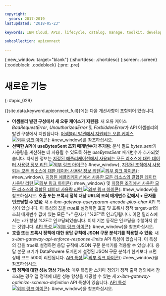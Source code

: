 ```yaml
---

copyright:
  years: 2017-2019
lastupdated: "2018-05-23"

keywords: IBM Cloud, APIs, lifecycle, catalog, manage, toolkit, develop, dev portal

subcollection: apiconnect

---
```


{:new_window: target="blank"}
{:shortdesc: .shortdesc}
{:screen: .screen}
{:codeblock: .codeblock}
{:pre: .pre}

# 새로운 기능
{: #apic_029}

{{site.data.keyword.apiconnect_full}}에는 다음 개선사항이 포함되어 있습니다.


- **어셈블리 발견 구성에서 새 오류 케이스가 지원됨**: 새 오류 케이스 *BadRequestError*, *UnauthorizedError* 및 *ForbiddenError*가 API 어셈블리의 발견 구성에서 지원됩니다. [어셈블리 발견에서 지원되는 오류 케이스 ![외부 링크 아이콘](../icons/launch-glyph.svg "외부 링크 아이콘")](https://www.ibm.com/support/knowledgecenter/en/SSFS6T/com.ibm.apic.toolkit.doc/ref_toolkit_catch_errors.html){: #new_window}를 참조하십시오.
- **선택한 API에 useBytesSent 조회 매개변수가 추가됨**: 분석 필드 *bytes_sent*가 사용량을 계산하는 데 사용될 수 있도록 하는 *useBytesSent* 매개변수가 추가되었습니다. 자세한 정보는 [지정된 애플리케이션에서 사용되는 모든 리소스에 대한 데이터 사용량 정보 리턴 ![외부 링크 아이콘](../icons/launch-glyph.svg "외부 링크 아이콘")](https://www.ibm.com/support/knowledgecenter/en/SSFS6T/com.ibm.apic.apirest.doc/apirest_reference_topics/rest_op_portal_orgs__orgID__analytics_apps__appID__data-usageGET.html){: #new_window}, [지정된 조직에서 사용되는 모든 리소스에 대한 데이터 사용량 정보 리턴![외부 링크 아이콘](../icons/launch-glyph.svg "외부 링크 아이콘")](https://www.ibm.com/support/knowledgecenter/en/SSFS6T/com.ibm.apic.apirest.doc/apirest_reference_topics/rest_op_portal_orgs__orgID__analytics_apps_data-usageGET.html){: #new_window}, [지정된 애플리케이션에서 사용한 모든 리소스의 결합된 데이터 사용량 리턴 ![외부 링크 아이콘](../icons/launch-glyph.svg "외부 링크 아이콘")](https://www.ibm.com/support/knowledgecenter/en/SSFS6T/com.ibm.apic.apirest.doc/apirest_reference_topics/rest_op_portal_orgs__orgID__analytics_apps__appID__data-usage_allGET.html){: #new_window} 및 [지정된 조직에서 사용한 모든 리소스의 결합된 데이터 사용량 리턴 ![외부 링크 아이콘](../icons/launch-glyph.svg "외부 링크 아이콘")](https://www.ibm.com/support/knowledgecenter/en/SSFS6T/com.ibm.apic.apirest.doc/apirest_reference_topics/rest_op_portal_orgs__orgID__analytics_data-usage_allGET.html){: #new_window}을 참조하십시오.
**호출 또는 프록시 정책 대상 URL의 조회 매개변수 값에서 + 문자를 인코딩할 수 있음**: 새 *x-ibm-gateway-queryparam-encode-plus-char* API 특성이 있습니다. 이 특성의 값을 *true*로 설정하면 호출 및 프록시 정책 target-url의 조회 매개변수 값에 있는 모든 "+" 문자가 "%2F"로 인코딩됩니다. 이전 릴리스에서는 +가 항상 %2F로 인코딩되었습니다. 이제 기본 동작은 인코딩을 수행하지 않는 것입니다. [API 특성 ![외부 링크 아이콘](../icons/launch-glyph.svg "외부 링크 아이콘")](https://www.ibm.com/support/knowledgecenter/en/SSFS6T/com.ibm.apic.toolkit.doc/configuration_props.html){: #new_window}을 참조하십시오.
- **호출 또는 프록시 정책에 대한 응답 규칙에 JSON 구문 분석기를 적용할 수 있음**: 새 *x-ibm-gateway-api-enforce-response-limits* API 특성이 있습니다. 이 특성의 값을 *true*로 설정하면 응답 규칙에 JSON 구문 분석기를 적용할 수 있습니다. 응답 본문 크기가 DataPowere 도메인에 설정된 JSON 구문 분석기 한계보다 크면 상태 코드 500이 리턴됩니다. [API 특성 ![외부 링크 아이콘](../icons/launch-glyph.svg "외부 링크 아이콘")](https://www.ibm.com/support/knowledgecenter/en/SSFS6T/com.ibm.apic.toolkit.doc/configuration_props.html){: #new_window}을 참조하십시오.
- **맵 정책에 대한 성능 향상 가능성**: 매우 복잡한 스키마 정의가 정책 출력 정의에서 참조되는 경우 맵 정책에 대한 성능 향상을 제공할 수 있는 새 *x-ibm-gateway-optimize-schema-definition* API 특성이 있습니다. [API 특성 ![외부 링크 아이콘](../icons/launch-glyph.svg "외부 링크 아이콘")](https://www.ibm.com/support/knowledgecenter/en/SSFS6T/com.ibm.apic.toolkit.doc/configuration_props.html){: #new_window}을 참조하십시오.
